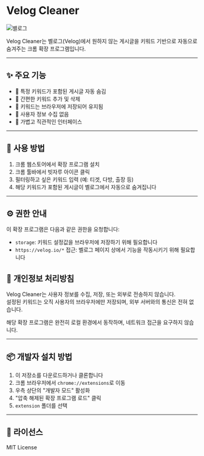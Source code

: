 # Velog Cleaner
![밸로그](https://github.com/user-attachments/assets/f5dd9b30-91dd-4510-9cee-a7453d503dbc)

Velog Cleaner는 벨로그(Velog)에서 원하지 않는 게시글을 키워드 기반으로 자동으로 숨겨주는 크롬 확장 프로그램입니다.

---

## ✨ 주요 기능

- 🧹 특정 키워드가 포함된 게시글 자동 숨김
- 💬 간편한 키워드 추가 및 삭제
- 💾 키워드는 브라우저에 저장되어 유지됨
- 🚫 사용자 정보 수집 없음
- 🧩 가볍고 직관적인 인터페이스

---

## 🚀 사용 방법

1. 크롬 웹스토어에서 확장 프로그램 설치
2. 크롬 툴바에서 빗자루 아이콘 클릭
3. 필터링하고 싶은 키워드 입력 (예: 티겟, 다방, 출장 등)
4. 해당 키워드가 포함된 게시글이 벨로그에서 자동으로 숨겨집니다

---

## ⚙️ 권한 안내

이 확장 프로그램은 다음과 같은 권한을 요청합니다:

- `storage`: 키워드 설정값을 브라우저에 저장하기 위해 필요합니다
- `https://velog.io/*` 접근: 벨로그 페이지 상에서 기능을 작동시키기 위해 필요합니다

## 🔐 개인정보 처리방침

Velog Cleaner는 사용자 정보를 수집, 저장, 또는 외부로 전송하지 않습니다.  
설정된 키워드는 오직 사용자의 브라우저에만 저장되며, 외부 서버와의 통신은 전혀 없습니다.

해당 확장 프로그램은 완전히 로컬 환경에서 동작하며, 네트워크 접근을 요구하지 않습니다.

---

## 📦 개발자 설치 방법

1. 이 저장소를 다운로드하거나 클론합니다
2. 크롬 브라우저에서 `chrome://extensions`로 이동
3. 우측 상단의 "개발자 모드" 활성화
4. "압축 해제된 확장 프로그램 로드" 클릭
5. `extension` 폴더를 선택

---

## 📝 라이선스

MIT License
